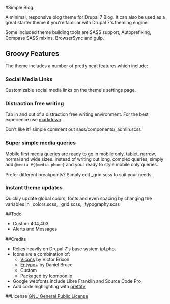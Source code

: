 #Simple Blog.

A minimal, responsive blog theme for Drupal 7 Blog. It can also be used as a great starter theme if you're familiar with Drupal 7's theming engine.

Some included theme building tools are SASS support, Autoprefixing, Compass SASS mixins, BrowserSync and gulp.

## Groovy Features

The theme includes a number of pretty neat features which include:

### Social Media Links
Customizable social media links on the theme's settings page.

### Distraction free writing
Tab in and out of a distraction free writing environment. For the best experience use [markdown](https://www.drupal.org/project/markdown).

Don't like it? simple comment out sass/components/_admin.scss

### Super simple media queries

Mobile first media queries are ready to go in mobile only, tablet, narrow, normal and wide sizes. Instead of writing out long, complex queries, simply add `@media #{$media-phone}` and your ready to style mobile only queries.

Prefer different breakpoints? Simply edit _grid.scss to suit your needs.

### Instant theme updates
Quickly update global colors, fonts and even spacing by changing the variables in _colors.scss, _grid.scss, _typography.scss

##Todo

* Custom 404,403
* Alerts and Messages

##Credits

* Relies heavily on Drupal 7's base system tpl.php.
* Icons are a combination of:
	* [Vicons](https://dribbble.com/shots/1663443-60-Vicons-Free-Icon-Set) by Victor Erixon
	* [Entypo+](http://www.entypo.com) by Daniel Bruce
	* Custom
	* Packaged by [Icomoon.io](https://icomoon.io/)
* Google webfonts include Libre Franklin and Source Code Pro
* Add code highlighting with [prettify](https://www.drupal.org/project/prettify)

##License
[GNU General Public License](LICENSE.txt)